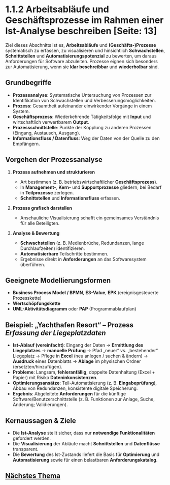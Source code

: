 

# 1.1.2 Arbeitsabläufe und Geschäftsprozesse im Rahmen einer Ist-Analyse beschreiben [Seite: 13]

Ziel dieses Abschnitts ist es, **Arbeitsabläufe** und **(Geschäfts-)Prozesse** systematisch zu erfassen, zu visualisieren und hinsichtlich **Schwachstellen**, **Schnittstellen** und **Automatisierungspotenzial** zu bewerten, um daraus Anforderungen für Software abzuleiten. Prozesse eignen sich besonders zur Automatisierung, wenn sie **klar beschreibbar** und **wiederholbar** sind. 

## Grundbegriffe

* **Prozessanalyse**: Systematische Untersuchung von Prozessen zur Identifikation von Schwachstellen und Verbesserungsmöglichkeiten.
* **Prozess**: Gesamtheit aufeinander einwirkender Vorgänge in einem System.
* **Geschäftsprozess**: Wiederkehrende Tätigkeitsfolge mit **Input** und wirtschaftlich verwertbarem **Output**.
* **Prozessschnittstelle**: Punkte der Kopplung zu anderen Prozessen (Eingang, Austausch, Ausgang).
* **Informationsfluss / Datenfluss**: Weg der Daten von der Quelle zu den Empfängern.

## Vorgehen der Prozessanalyse

1. **Prozess aufnehmen und strukturieren**

   * Art bestimmen (z. B. betriebswirtschaftlicher **Geschäftsprozess**).
   * In **Management-**, **Kern-** und **Supportprozesse** gliedern; bei Bedarf in **Teilprozesse** zerlegen.
   * **Schnittstellen** und **Informationsfluss** erfassen.
2. **Prozess grafisch darstellen**

   * Anschauliche Visualisierung schafft ein gemeinsames Verständnis für alle Beteiligten.
3. **Analyse & Bewertung**

   * **Schwachstellen** (z. B. Medienbrüche, Redundanzen, lange Durchlaufzeiten) identifizieren.
   * **Automatisierbare** Teilschritte bestimmen.
   * Ergebnisse direkt in **Anforderungen** an das Softwaresystem überführen.

## Geeignete Modellierungsformen

* **Business Process Model / BPMN**, **E3-Value**, **EPK** (ereignisgesteuerte Prozesskette)
* **Wertschöpfungskette**
* **UML-Aktivitätsdiagramm** oder **PAP** (Programmablaufplan)

## Beispiel: „Yachthafen Resort“ – Prozess *Erfassung der Liegeplatzdaten*

* **Ist-Ablauf (vereinfacht)**: Eingang der Daten → **Ermittlung des Liegeplatzes** → **manuelle Prüfung** → Pfad „neuer“ vs. „bestehender“ Liegeplatz → Pflege in **Excel** (neu anlegen / suchen & ändern) → **Ausdruck** eines Datenblatts → **Ablage** im physischen Ordner (ersetzten/hinzufügen).
* **Probleme**: Langsam, **fehleranfällig**, doppelte Datenhaltung (Excel + Papier) mit Risiko **Dateninkonsistenzen**.
* **Optimierungsansätze**: Teil-Automatisierung (z. B. **Eingabeprüfung**), Abbau von Redundanzen, konsistente digitale Speicherung.
* **Ergebnis**: Abgeleitete **Anforderungen** für die künftige Software/Benutzerschnittstelle (z. B. Funktionen zur Anlage, Suche, Änderung; Validierungen).

## Kernaussagen & Ziele

* Die **Ist-Analyse** stellt sicher, dass nur **notwendige Funktionalitäten** gefordert werden.
* Die **Visualisierung** der Abläufe macht **Schnittstellen** und **Datenflüsse** transparent.
* Die **Bewertung** des Ist-Zustands liefert die Basis für **Optimierung** und **Automatisierung** sowie für einen belastbaren **Anforderungskatalog**.


## [Nächstes Thema](1.1.3_Anforderungskatalog_erstellen.md)